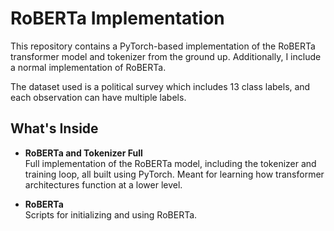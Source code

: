 # RoBERTa Implementation

This repository contains a PyTorch-based implementation of the RoBERTa transformer model and tokenizer from the ground up. Additionally, I include a normal implementation of RoBERTa.

The dataset used is a political survey which includes 13 class labels, and each observation can have multiple labels.

## What's Inside

- **RoBERTa and Tokenizer Full**  
  Full implementation of the RoBERTa model, including the tokenizer and training loop, all built using PyTorch. Meant for learning how transformer architectures function at a lower level.

- **RoBERTa**  
  Scripts for initializing and using RoBERTa.

